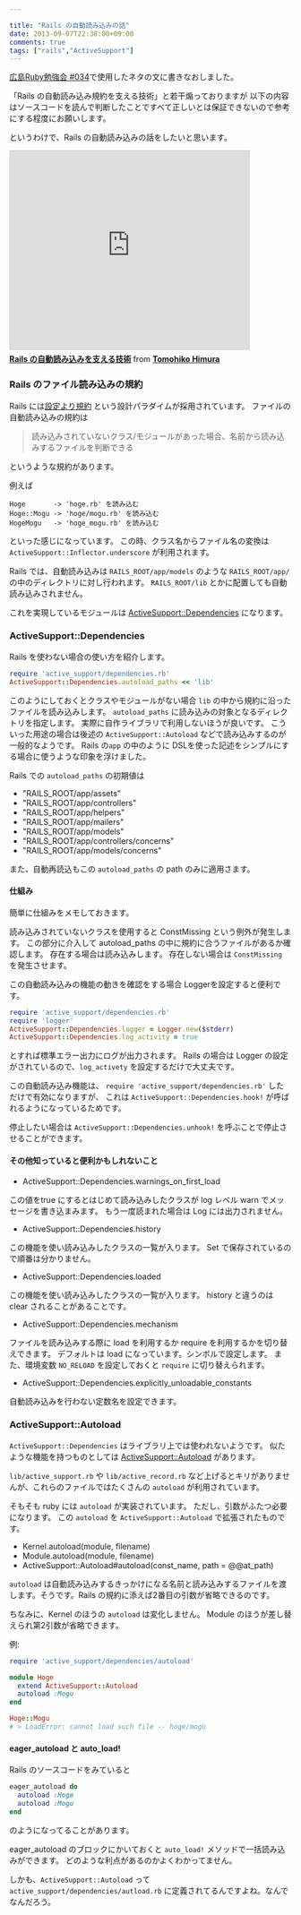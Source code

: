 ```yaml
---

title: "Rails の自動読み込みの話"
date: 2013-09-07T22:38:00+09:00
comments: true
tags: ["rails","ActiveSupport"]
---
```


[広島Ruby勉強会 #034](http://hiroshimarb.github.io/blog/2013/09/07/hiroshimarb-34/)で使用したネタの文に書きなおしました。

「Rails の自動読み込み規約を支える技術」と若干煽っておりますが
以下の内容はソースコードを読んで判断したことですべて正しいとは保証できないので参考にする程度にお願いします。

というわけで、Rails の自動読み込みの話をしたいと思います。

<iframe src="http://www.slideshare.net/slideshow/embed_code/25983089" width="427" height="356" frameborder="0" marginwidth="0" marginheight="0" scrolling="no" style="border:1px solid #CCC;border-width:1px 1px 0;margin-bottom:5px" allowfullscreen webkitallowfullscreen mozallowfullscreen> </iframe> <div style="margin-bottom:5px"> <strong> <a href="https://www.slideshare.net/TomohikoHimura/rails-25983089" title="Rails の自動読み込みを支える技術" target="_blank">Rails の自動読み込みを支える技術</a> </strong> from <strong><a href="http://www.slideshare.net/TomohikoHimura" target="_blank">Tomohiko Himura</a></strong> </div>

### Rails のファイル読み込みの規約

Rails には[設定より規約](http://ja.wikipedia.org/wiki/%E8%A8%AD%E5%AE%9A%E3%82%88%E3%82%8A%E8%A6%8F%E7%B4%84) という設計パラダイムが採用されています。
ファイルの自動読み込みの規約は

> 読み込みされていないクラス/モジュールがあった場合、名前から読み込みするファイルを判断できる

というような規約があります。

例えば

```
Hoge       -> 'hoge.rb' を読み込む
Hoge::Mogu -> 'hoge/mogu.rb' を読み込む
HogeMogu   -> 'hoge_mogu.rb' を読み込む
```

といった感じになっています。
この時、クラス名からファイル名の変換は `ActiveSupport::Inflector.underscore` が利用されます。

Rails では、自動読み込みは `RAILS_ROOT/app/models` のような `RAILS_ROOT/app/` の中のディレクトリに対し行われます。
`RAILS_ROOT/lib` とかに配置しても自動読み込みされません。

これを実現しているモジュールは [ActiveSupport::Dependencies](https://github.com/rails/rails/blob/master/activesupport/lib/active_support/dependencies.rb) になります。

### ActiveSupport::Dependencies

Rails を使わない場合の使い方を紹介します。

```ruby
require 'active_support/dependencies.rb'
ActiveSupport::Dependencies.autoload_paths << 'lib'
```

このようにしておくとクラスやモジュールがない場合 `lib` の中から規約に沿ったファイルを読み込みします。
`autoload_paths` に読み込みの対象となるディレクトリを指定します。
実際に自作ライブラリで利用しないほうが良いです。
こういった用途の場合は後述の `ActiveSupport::Autoload` などで読み込みするのが一般的なようです。
Rails の`app` の中のように DSLを使った記述をシンプルにする場合に使うような印象を浮けました。

Rails での `autoload_paths` の初期値は

* "RAILS_ROOT/app/assets"
* "RAILS_ROOT/app/controllers"
* "RAILS_ROOT/app/helpers"
* "RAILS_ROOT/app/mailers"
* "RAILS_ROOT/app/models"
* "RAILS_ROOT/app/controllers/concerns"
* "RAILS_ROOT/app/models/concerns"

また、自動再読込もこの `autoload_paths` の path のみに適用さます。

#### 仕組み

簡単に仕組みをメモしておきます。

読み込みされていないクラスを使用すると ConstMissing という例外が発生します。
この部分に介入して autoload_paths の中に規約に合うファイルがあるか確認します。
存在する場合は読み込みします。
存在しない場合は `ConstMissing` を発生させます。

この自動読み込みの機能の動きを確認をする場合 Loggerを設定すると便利です。

```ruby
require 'active_support/dependencies.rb'
require 'logger'
ActiveSupport::Dependencies.logger = Logger.new($stderr)
ActiveSupport::Dependencies.log_activity = true
```

とすれば標準エラー出力にログが出力されます。
Rails の場合は Logger の設定がされているので、`log_activety` を設定するだけで大丈夫です。

この自動読み込み機能は、
`require 'active_support/dependencies.rb'` しただけで有効になりますが、
これは `ActiveSupport::Dependencies.hook!` が呼ばれるようになっているためです。

停止したい場合は `ActiveSupport::Dependencies.unhook!` を呼ぶことで停止させることができます。

#### その他知っていると便利かもしれないこと

* ActiveSupport::Dependencies.warnings_on_first_load

この値をtrue にするとはじめて読み込みしたクラスが log レベル warn でメッセージを書き込まみます。
もう一度読まれた場合は Log には出力されません。

* ActiveSupport::Dependencies.history

この機能を使い読み込みしたクラスの一覧が入ります。
Set で保存されているので順番は分かりません。

* ActiveSupport::Dependencies.loaded

この機能を使い読み込みしたクラスの一覧が入ります。
history と違うのは clear されることがあることです。

* ActiveSupport::Dependencies.mechanism

ファイルを読み込みする際に load を利用するか require を利用するかを切り替えできます。
デフォルトは load になっています。シンボルで設定します。
また、環境変数 `NO_RELOAD` を設定しておくと `require` に切り替えられます。
* ActiveSupport::Dependencies.explicitly_unloadable_constants

自動読み込みを行わない定数名を設定できます。

### ActiveSupport::Autoload

`ActiveSupport::Dependencies` はライブラリ上では使われないようです。
似たような機能を持つものとしては [ActiveSupport::Autoload](https://github.com/rails/rails/blob/master/activesupport/lib/active_support/dependencies/autoload.rb) があります。

`lib/active_support.rb` や `lib/active_record.rb` など上げるとキリがありませんが、これらのファイルではたくさんの `autoload` が利用されています。

そもそも ruby には `autoload` が実装されています。
ただし、引数がふたつ必要になります。
この `autoload` を `ActiveSupport::Autoload` で拡張されたものです。

* Kernel.autoload(module, filename)
* Module.autoload(module, filename)
* ActiveSupport::Autoload#autoload(const_name, path = @@at_path)


`autoload` は自動読み込みするきっかけになる名前と読み込みするファイルを渡します。そうです。Rails の規約に添えば2番目の引数が省略できるのです。

ちなみに、Kernel のほうの `autoload` は変化しません。
Module のほうが差し替えられ第2引数が省略できます。

例:

```ruby
require 'active_support/dependencies/autoload'

module Hoge
  extend ActiveSupport::Autoload
  autoload :Mogu
end

Hoge::Mogu
# > LoadError: cannot load such file -- hoge/mogu
```

#### eager_autoload と auto_load!

Rails のソースコードをみていると

```ruby
eager_autoload do
  autoload :Hoge
  autoload :Mogu
end
```

のようになってることがあります。

eager_autoload のブロックにかいておくと `auto_load!` メソッドで一括読み込みができます。
どのような利点があるのかよくわかってません。

しかも、`ActiveSupport::Autoload` って `active_support/dependencies/autload.rb` に定義されてるんですよね。なんでなんだろう。
